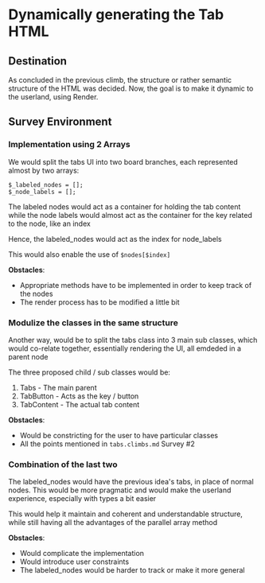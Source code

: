 # Dynamically generating the Tab HTML

## Destination

As concluded in the previous climb, the structure or rather semantic
structure of the HTML was decided. Now, the goal is to make it dynamic
to the userland, using Render.

## Survey Environment

### Implementation using 2 Arrays

We would split the tabs UI into two board branches, each 
represented almost by two arrays:

```
$_labeled_nodes = [];
$_node_labels = [];
```

The labeled nodes would act as a container for holding the tab content
while the node labels would almost act as the container for the
key related to the node, like an index

Hence, the labeled_nodes would act as the index for node_labels

This would also enable the use of `$nodes[$index]` 

**Obstacles**:

- Appropriate methods have to be implemented in order to keep track
of the nodes
- The render process has to be modified a little bit

### Modulize the classes in the same structure

Another way, would be to split the tabs class into 3 main sub classes, 
which would co-relate together, essentially rendering the UI, all emdeded
in a parent node

The three proposed child / sub classes would be:
1. Tabs - The main parent
2. TabButton - Acts as the key / button
3. TabContent - The actual tab content

**Obstacles**:

- Would be constricting for the user to have particular classes
- All the points mentioned in `tabs.climbs.md` Survey #2

### Combination of the last two

The labeled_nodes would have the previous idea's tabs, in place
of normal nodes.
This would be more pragmatic and would make the userland
experience, especially with types a bit easier

This would help it maintain and coherent and understandable structure,
while still having all the advantages of the parallel array method

**Obstacles**:

- Would complicate the implementation
- Would introduce user constraints
- The labeled_nodes would be harder to track or make it more general
